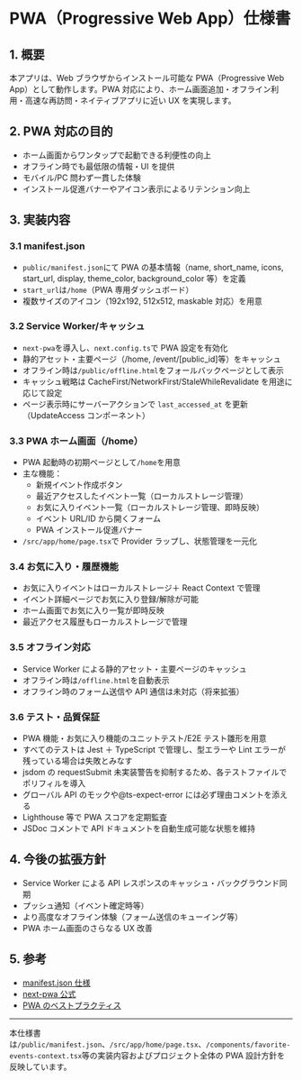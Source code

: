 # PWA（Progressive Web App）仕様書

## 1. 概要

本アプリは、Web ブラウザからインストール可能な PWA（Progressive Web App）として動作します。PWA 対応により、ホーム画面追加・オフライン利用・高速な再訪問・ネイティブアプリに近い UX を実現します。

## 2. PWA 対応の目的

- ホーム画面からワンタップで起動できる利便性の向上
- オフライン時でも最低限の情報・UI を提供
- モバイル/PC 問わず一貫した体験
- インストール促進バナーやアイコン表示によるリテンション向上

## 3. 実装内容

### 3.1 manifest.json

- `public/manifest.json`にて PWA の基本情報（name, short_name, icons, start_url, display, theme_color, background_color 等）を定義
- `start_url`は`/home`（PWA 専用ダッシュボード）
- 複数サイズのアイコン（192x192, 512x512, maskable 対応）を用意

### 3.2 Service Worker/キャッシュ

- `next-pwa`を導入し、`next.config.ts`で PWA 設定を有効化
- 静的アセット・主要ページ（/home, /event/[public_id]等）をキャッシュ
- オフライン時は`/public/offline.html`をフォールバックページとして表示
- キャッシュ戦略は CacheFirst/NetworkFirst/StaleWhileRevalidate を用途に応じて設定
- ページ表示時にサーバーアクションで `last_accessed_at` を更新（UpdateAccess コンポーネント）

### 3.3 PWA ホーム画面（/home）

- PWA 起動時の初期ページとして`/home`を用意
- 主な機能：
  - 新規イベント作成ボタン
  - 最近アクセスしたイベント一覧（ローカルストレージ管理）
  - お気に入りイベント一覧（ローカルストレージ管理、即時反映）
  - イベント URL/ID から開くフォーム
  - PWA インストール促進バナー
- `/src/app/home/page.tsx`で Provider ラップし、状態管理を一元化

### 3.4 お気に入り・履歴機能

- お気に入りイベントはローカルストレージ＋ React Context で管理
- イベント詳細ページでお気に入り登録/解除が可能
- ホーム画面でお気に入り一覧が即時反映
- 最近アクセス履歴もローカルストレージで管理

### 3.5 オフライン対応

- Service Worker による静的アセット・主要ページのキャッシュ
- オフライン時は`/offline.html`を自動表示
- オフライン時のフォーム送信や API 通信は未対応（将来拡張）

### 3.6 テスト・品質保証

- PWA 機能・お気に入り機能のユニットテスト/E2E テスト雛形を用意
- すべてのテストは Jest ＋ TypeScript で管理し、型エラーや Lint エラーが残っている場合は失敗とみなす
- jsdom の requestSubmit 未実装警告を抑制するため、各テストファイルでポリフィルを導入
- グローバル API のモックや@ts-expect-error には必ず理由コメントを添える
- Lighthouse 等で PWA スコアを定期監査
- JSDoc コメントで API ドキュメントを自動生成可能な状態を維持

## 4. 今後の拡張方針

- Service Worker による API レスポンスのキャッシュ・バックグラウンド同期
- プッシュ通知（イベント確定時等）
- より高度なオフライン体験（フォーム送信のキューイング等）
- PWA ホーム画面のさらなる UX 改善

## 5. 参考

- [manifest.json 仕様](https://developer.mozilla.org/ja/docs/Web/Manifest)
- [next-pwa 公式](https://github.com/shadowwalker/next-pwa)
- [PWA のベストプラクティス](https://web.dev/progressive-web-apps/)

---

本仕様書は`/public/manifest.json`、`/src/app/home/page.tsx`、`/components/favorite-events-context.tsx`等の実装内容およびプロジェクト全体の PWA 設計方針を反映しています。
